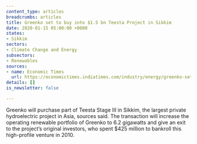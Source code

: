 ```yaml
---
content_type: articles
breadcrumbs: articles
title: Greenko set to buy into $1.5 bn Teesta Project in Sikkim
date: 2020-01-15 05:00:00 +0000
states:
- Sikkim
sectors:
- Climate Change and Energy
subsectors:
- Renewables
sources:
- name: Economic Times
  url: https://economictimes.indiatimes.com/industry/energy/greenko-set-to-buy-into-1-5-bn-teesta-project-in-sikkim/articleshow/73147719.cms
details: []
is_newsletter: false

---
```

Greenko will purchase part of Teesta Stage III in Sikkim, the largest private hydroelectric project in Asia, sources said. The transaction will increase the operating renewable portfolio of Greenko to 6.2 gigawatts and give an exit to the project’s original investors, who spent $425 million to bankroll this high-profile venture in 2010.

[](https://www.cogitasia.com/#twitter "Twitter")
